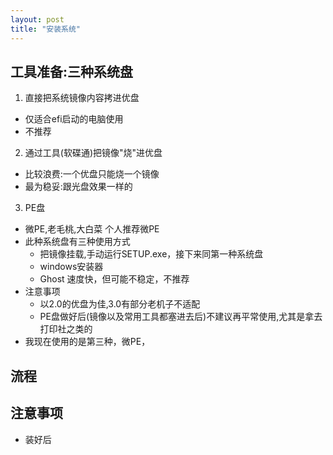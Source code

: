 ```yaml
---
layout: post
title: "安装系统"
---
```


## 工具准备:三种系统盘

1. 直接把系统镜像内容拷进优盘
  * 仅适合efi启动的电脑使用
  * 不推荐
2. 通过工具(软碟通)把镜像"烧"进优盘
  * 比较浪费:一个优盘只能烧一个镜像
  * 最为稳妥:跟光盘效果一样的
3. PE盘
  * 微PE,老毛桃,大白菜 个人推荐微PE
  * 此种系统盘有三种使用方式
    * 把镜像挂载,手动运行SETUP.exe，接下来同第一种系统盘
    * windows安装器
    * Ghost 速度快，但可能不稳定，不推荐
* 注意事项
  * 以2.0的优盘为佳,3.0有部分老机子不适配
  * PE盘做好后(镜像以及常用工具都塞进去后)不建议再平常使用,尤其是拿去打印社之类的
* 我现在使用的是第三种，微PE，

##  流程

## 注意事项

* 装好后



